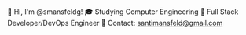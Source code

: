 👋 Hi, I'm @smansfeldg! 
🎓 Studying Computer Engineering 
🚀 Full Stack Developer/DevOps Engineer 
📧 Contact: santimansfeld@gmail.com